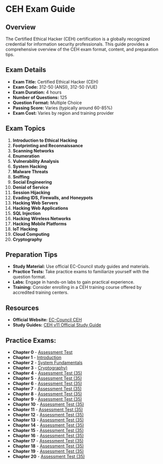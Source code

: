 # CEH Exam Guide

## Overview
The Certified Ethical Hacker (CEH) certification is a globally recognized credential for information security professionals. This guide provides a comprehensive overview of the CEH exam format, content, and preparation tips.

## Exam Details
- **Exam Title:** Certified Ethical Hacker (CEH)
- **Exam Code:** 312-50 (ANSI), 312-50 (VUE)
- **Exam Duration:** 4 hours
- **Number of Questions:** 125
- **Question Format:** Multiple Choice
- **Passing Score:** Varies (typically around 60-85%)
- **Exam Cost:** Varies by region and training provider

## Exam Topics
1. **Introduction to Ethical Hacking**
2. **Footprinting and Reconnaissance**
3. **Scanning Networks**
4. **Enumeration**
5. **Vulnerability Analysis**
6. **System Hacking**
7. **Malware Threats**
8. **Sniffing**
9. **Social Engineering**
10. **Denial of Service**
11. **Session Hijacking**
12. **Evading IDS, Firewalls, and Honeypots**
13. **Hacking Web Servers**
14. **Hacking Web Applications**
15. **SQL Injection**
16. **Hacking Wireless Networks**
17. **Hacking Mobile Platforms**
18. **IoT Hacking**
19. **Cloud Computing**
20. **Cryptography**

## Preparation Tips
- **Study Material:** Use official EC-Council study guides and materials.
- **Practice Tests:** Take practice exams to familiarize yourself with the question format.
- **Labs:** Engage in hands-on labs to gain practical experience.
- **Training:** Consider enrolling in a CEH training course offered by accredited training centers.

## Resources
- **Official Website:** [EC-Council CEH](https://www.eccouncil.org/programs/certified-ethical-hacker-ceh/)
- **Study Guides:** [CEH v11 Official Study Guide](https://www.eccouncil.org/programs/certified-ethical-hacker-ceh/study-material/)

## Practice Exams:
- **Chapter 0** - [Assessment Test](https://yeahhub.com/cehv9-practice-exam-questions/chapter0-assessment.php)
- **Chapter 1** - [Introduction](https://yeahhub.com/cehv9-practice-exam-questions/chapter1-introduction.php)
- **Chapter 2** - [System Fundamentals](https://yeahhub.com/cehv9-practice-exam-questions/chapter2-system-fundamentals.php)
- **Chapter 3** - [Cryptography)](https://yeahhub.com/cehv9-practice-exam-questions/chapter3-cryptography.php)
- **Chapter 4** - [Assessment Test (35)](https://yeahhub.com/cehv9-practice-exam-questions/chapter0-assessment.php)
- **Chapter 5** - [Assessment Test (35)](https://yeahhub.com/cehv9-practice-exam-questions/chapter0-assessment.php)
- **Chapter 6** - [Assessment Test (35)](https://yeahhub.com/cehv9-practice-exam-questions/chapter0-assessment.php)
- **Chapter 7** - [Assessment Test (35)](https://yeahhub.com/cehv9-practice-exam-questions/chapter0-assessment.php)
- **Chapter 8** - [Assessment Test (35)](https://yeahhub.com/cehv9-practice-exam-questions/chapter0-assessment.php)
- **Chapter 9** - [Assessment Test (35)](https://yeahhub.com/cehv9-practice-exam-questions/chapter0-assessment.php)
- **Chapter 10** - [Assessment Test (35)](https://yeahhub.com/cehv9-practice-exam-questions/chapter0-assessment.php)
- **Chapter 11** - [Assessment Test (35)](https://yeahhub.com/cehv9-practice-exam-questions/chapter0-assessment.php)
- **Chapter 12** - [Assessment Test (35)](https://yeahhub.com/cehv9-practice-exam-questions/chapter0-assessment.php)
- **Chapter 13** - [Assessment Test (35)](https://yeahhub.com/cehv9-practice-exam-questions/chapter0-assessment.php)
- **Chapter 14** - [Assessment Test (35)](https://yeahhub.com/cehv9-practice-exam-questions/chapter0-assessment.php)
- **Chapter 15** - [Assessment Test (35)](https://yeahhub.com/cehv9-practice-exam-questions/chapter0-assessment.php)
- **Chapter 16** - [Assessment Test (35)](https://yeahhub.com/cehv9-practice-exam-questions/chapter0-assessment.php)
- **Chapter 17** - [Assessment Test (35)](https://yeahhub.com/cehv9-practice-exam-questions/chapter0-assessment.php)
- **Chapter 18** - [Assessment Test (35)](https://yeahhub.com/cehv9-practice-exam-questions/chapter0-assessment.php)
- **Chapter 19** - [Assessment Test (35)](https://yeahhub.com/cehv9-practice-exam-questions/chapter0-assessment.php)
- **Chapter 20** - [Assessment Test (35)](https://yeahhub.com/cehv9-practice-exam-questions/chapter0-assessment.php)
